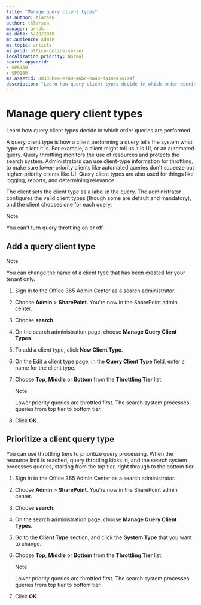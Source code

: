 ```yaml
---
title: "Manage query client types"
ms.author: tlarsen
author: tklarsen
manager: arnek
ms.date: 6/20/2018
ms.audience: Admin
ms.topic: article
ms.prod: office-online-server
localization_priority: Normal
search.appverid:
- SPS150
- SPO160
ms.assetid: 0d335bc4-e7a0-46bc-ba40-da34e414174f
description: "Learn how query client types decide in which order queries are performed."
---
```


# Manage query client types

Learn how query client types decide in which order queries are performed. 
  
A query client type is how a client performing a query tells the system what type of client it is. For example, a client might tell us it is UI, or an automated query. Query throttling monitors the use of resources and protects the search system. Administrators can use client-type information for throttling, to make sure lower-priority clients like automated queries don't squeeze out higher-priority clients like UI. Query client types are also used for things like logging, reports, and determining relevance.
  
The client sets the client type as a label in the query. The administrator configures the valid client types (though some are default and mandatory), and the client chooses one for each query. 
  
> [!NOTE]
>  You can't turn query throttling on or off. 
  
## Add a query client type
<a name="__top"> </a>

> [!NOTE]
> You can change the name of a client type that has been created for your tenant only. 
  
1. Sign in to the Office 365 Admin Center as a search administrator.
    
2. Choose **Admin** \> **SharePoint**. You're now in the SharePoint admin center.
    
3. Choose **search**.
    
4. On the search administration page, choose **Manage Query Client Types**.
    
5. To add a client type, click **New Client Type**.
    
6. On the Edit a client type page, in the **Query Client Type** field, enter a name for the client type. 
    
7. Choose **Top**, **Middle** or **Bottom** from the **Throttling Tier** list. 
    
    > [!NOTE]
    >  Lower priority queries are throttled first. The search system processes queries from top tier to bottom tier. 
  
8. Click **OK**.
    
## Prioritize a client query type
<a name="__top"> </a>

You can use throttling tiers to prioritize query processing. When the resource limit is reached, query throttling kicks in, and the search system processes queries, starting from the top tier, right through to the bottom tier.
  
1. Sign in to the Office 365 Admin Center as a search administrator.
    
2. Choose **Admin** \> **SharePoint**. You're now in the SharePoint admin center.
    
3. Choose **search**.
    
4. On the search administration page, choose **Manage Query Client Types**.
    
5. Go to the **Client Type** section, and click the **System Type** that you want to change. 
    
6. Choose **Top**, **Middle** or **Bottom** from the **Throttling Tier** list. 
    
    > [!NOTE]
    >  Lower priority queries are throttled first. The search system processes queries from top tier to bottom tier. 
  
7. Click **OK**.
    

